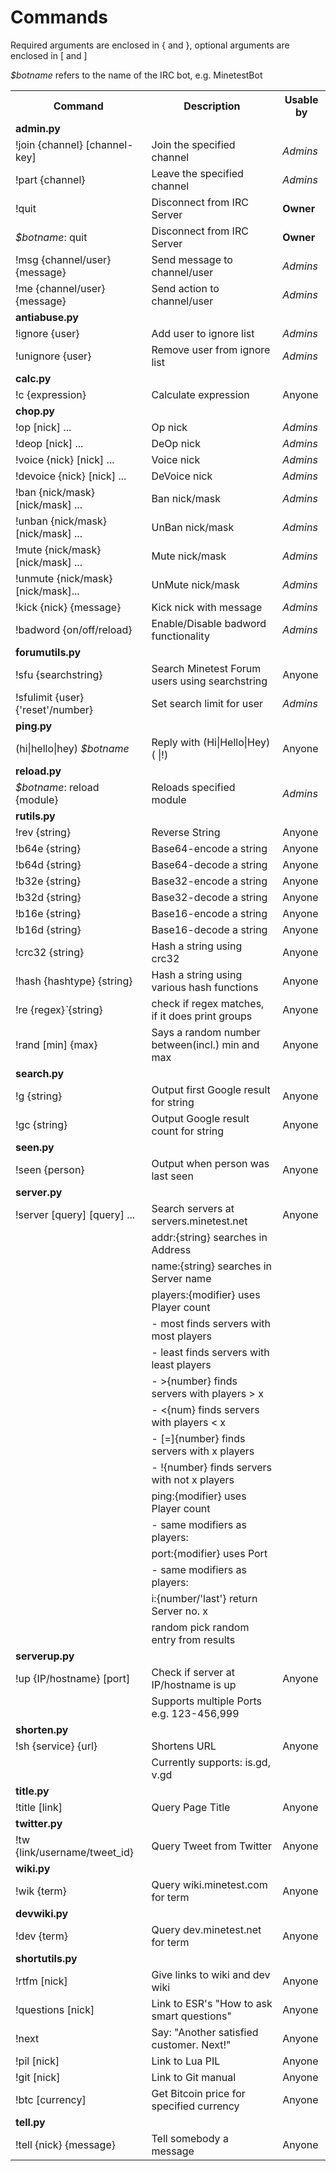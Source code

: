 Commands
========
Required arguments are enclosed in { and }, optional arguments are enclosed in \[ and \]

<i>$botname</i> refers to the name of the IRC bot, e.g. MinetestBot

<table>
    <tr> <th>Command</th>                            <th>Description</th>                                     <th>Usable by</th>    </tr>
    <tr> <td><b>admin.py</b></td>                    <td></td>                                                <td></td>              </tr>
    <tr> <td>!join {channel} [channel-key]</td>      <td>Join the specified channel</td>                      <td><i>Admins</i></td> </tr>
    <tr> <td>!part {channel}</td>                    <td>Leave the specified channel</td>                     <td><i>Admins</i></td> </tr>
    <tr> <td>!quit</td>                              <td>Disconnect from IRC Server</td>                      <td><b>Owner</b></td>  </tr>
    <tr> <td><i>$botname</i>: quit</td>              <td>Disconnect from IRC Server</td>                      <td><b>Owner</b></td>  </tr>
    <tr> <td>!msg {channel/user} {message}</td>      <td>Send message to channel/user</td>                    <td><i>Admins</i></td> </tr>
    <tr> <td>!me {channel/user} {message}</td>       <td>Send action to channel/user</td>                     <td><i>Admins</i></td> </tr>
    <tr> <td><b>antiabuse.py</b></td>                <td></td>                                                <td></td>              </tr>
    <tr> <td>!ignore {user}</td>                     <td>Add user to ignore list</td>                         <td><i>Admins</i></td> </tr>
    <tr> <td>!unignore {user}</td>                   <td>Remove user from ignore list</td>                    <td><i>Admins</i></td> </tr>
    <tr> <td><b>calc.py</b></td>                     <td></td>                                                <td></td>              </tr>
    <tr> <td>!c {expression}</td>                    <td>Calculate expression</td>                            <td>Anyone</td>        </tr>
    <tr> <td><b>chop.py</b></td>                     <td></td>                                                <td></td>              </tr>
    <tr> <td>!op [nick] ...</td>                     <td>Op nick</td>                                         <td><i>Admins</i></td> </tr>
    <tr> <td>!deop [nick] ...</td>                   <td>DeOp nick</td>                                       <td><i>Admins</i></td> </tr>
    <tr> <td>!voice {nick} [nick] ...</td>           <td>Voice nick</td>                                      <td><i>Admins</i></td> </tr>
    <tr> <td>!devoice {nick} [nick] ...</td>         <td>DeVoice nick</td>                                    <td><i>Admins</i></td> </tr>
    <tr> <td>!ban {nick/mask} [nick/mask] ...</td>   <td>Ban nick/mask</td>                                   <td><i>Admins</i></td> </tr>
    <tr> <td>!unban {nick/mask} [nick/mask] ...</td> <td>UnBan nick/mask</td>                                 <td><i>Admins</i></td> </tr>
    <tr> <td>!mute {nick/mask} [nick/mask] ...</td>  <td>Mute nick/mask</td>                                  <td><i>Admins</i></td> </tr>
    <tr> <td>!unmute {nick/mask} [nick/mask]...</td> <td>UnMute nick/mask</td>                                <td><i>Admins</i></td> </tr>
    <tr> <td>!kick {nick} {message}</td>             <td>Kick nick with message</td>                          <td><i>Admins</i></td> </tr>
    <tr> <td>!badword {on/off/reload}</td>           <td>Enable/Disable badword functionality</td>            <td><i>Admins</i></td> </tr>
    <tr> <td><b>forumutils.py</b></td>               <td></td>                                                <td></td>              </tr>
    <tr> <td>!sfu {searchstring}</td>                <td>Search Minetest Forum users using searchstring</td>  <td>Anyone</td>        </tr>
    <tr> <td>!sfulimit {user} {'reset'/number}</td>  <td>Set search limit for user</td>                       <td><i>Admins</i></td> </tr>
    <tr> <td><b>ping.py</b></td>                     <td></td>                                                <td></td>              </tr>
    <tr> <td>(hi|hello|hey) <i>$botname</i></td>     <td>Reply with (Hi|Hello|Hey)( |!)</td>                  <td>Anyone</td>        </tr>
    <tr> <td><b>reload.py</b></td>                   <td></td>                                                <td></td>              </tr>
    <tr> <td><i>$botname</i>: reload {module}</td>   <td>Reloads specified module</td>                        <td><i>Admins</i></td> </tr>
    <tr> <td><b>rutils.py</b></td>                   <td></td>                                                <td></td>              </tr>
    <tr> <td>!rev {string}</td>                      <td>Reverse String</td>                                  <td>Anyone</td>        </tr>
    <tr> <td>!b64e {string}</td>                     <td>Base64-encode a string</td>                          <td>Anyone</td>        </tr>
    <tr> <td>!b64d {string}</td>                     <td>Base64-decode a string</td>                          <td>Anyone</td>        </tr>
    <tr> <td>!b32e {string}</td>                     <td>Base32-encode a string</td>                          <td>Anyone</td>        </tr>
    <tr> <td>!b32d {string}</td>                     <td>Base32-decode a string</td>                          <td>Anyone</td>        </tr>
    <tr> <td>!b16e {string}</td>                     <td>Base16-encode a string</td>                          <td>Anyone</td>        </tr>
    <tr> <td>!b16d {string}</td>                     <td>Base16-decode a string</td>                          <td>Anyone</td>        </tr>
    <tr> <td>!crc32 {string}</td>                    <td>Hash a string using crc32</td>                       <td>Anyone</td>        </tr>
    <tr> <td>!hash {hashtype} {string}</td>          <td>Hash a string using various hash functions</td>      <td>Anyone</td>        </tr>
    <tr> <td>!re {regex}<i>`</i>{string}</td>        <td>check if regex matches, if it does print groups</td> <td>Anyone</td>        </tr>
    <tr> <td>!rand [min] {max}</td>                  <td>Says a random number between(incl.) min and max</td> <td>Anyone</td>        </tr>
    <tr> <td><b>search.py</b></td>                   <td></td>                                                <td></td>              </tr>
    <tr> <td>!g {string}</td>                        <td>Output first Google result for string</td>           <td>Anyone</td>        </tr>
    <tr> <td>!gc {string}</td>                       <td>Output Google result count for string</td>           <td>Anyone</td>        </tr>
    <tr> <td><b>seen.py</b></td>                     <td></td>                                                <td></td>              </tr>
    <tr> <td>!seen {person}</td>                     <td>Output when person was last seen</td>                <td>Anyone</td>        </tr>
    <tr> <td><b>server.py</b></td>                   <td></td>                                                <td></td>              </tr>
    <tr> <td>!server [query] [query] ...</td>        <td>Search servers at servers.minetest.net</td>          <td>Anyone</td>        </tr>
    <tr> <td></td>                                   <td>addr:{string} searches in Address</td>               <td></td>              </tr>
    <tr> <td></td>                                   <td>name:{string} searches in Server name</td>           <td></td>              </tr>
    <tr> <td></td>                                   <td>players:{modifier} uses Player count</td>            <td></td>              </tr>
    <tr> <td></td>                                   <td>- most finds servers with most players</td>          <td></td>              </tr>
    <tr> <td></td>                                   <td>- least finds servers with least players</td>        <td></td>              </tr>
    <tr> <td></td>                                   <td>- >{number} finds servers with players > x</td>      <td></td>              </tr>
    <tr> <td></td>                                   <td>- &lt;{num} finds servers with players &lt; x</td>   <td></td>              </tr>
    <tr> <td></td>                                   <td>- [=]{number} finds servers with x players</td>      <td></td>              </tr>
    <tr> <td></td>                                   <td>- !{number} finds servers with not x players</td>    <td></td>              </tr>
    <tr> <td></td>                                   <td>ping:{modifier} uses Player count</td>               <td></td>              </tr>
    <tr> <td></td>                                   <td>- same modifiers as players:</td>                    <td></td>              </tr>
    <tr> <td></td>                                   <td>port:{modifier} uses Port</td>                       <td></td>              </tr>
    <tr> <td></td>                                   <td>- same modifiers as players:</td>                    <td></td>              </tr>
    <tr> <td></td>                                   <td>i:{number/'last'} return Server no. x</td>           <td></td>              </tr>
    <tr> <td></td>                                   <td>random pick random entry from results</td>           <td></td>              </tr>
    <tr> <td><b>serverup.py</b></td>                 <td></td>                                                <td></td>              </tr>
    <tr> <td>!up {IP/hostname} [port]</td>           <td>Check if server at IP/hostname is up</td>            <td>Anyone</td>        </tr>
    <tr> <td></td>                                   <td>Supports multiple Ports e.g. 123-456,999</td>        <td></td>              </tr>
    <tr> <td><b>shorten.py</b></td>                  <td></td>                                                <td></td>              </tr>
    <tr> <td>!sh {service} {url}</td>                <td>Shortens URL</td>                                    <td>Anyone</td>        </tr>
    <tr> <td></td>                                   <td>Currently supports: is.gd, v.gd</td>                 <td></td>              </tr>
    <tr> <td><b>title.py</b></td>                    <td></td>                                                <td></td>              </tr>
    <tr> <td>!title [link]</td>                      <td>Query Page Title</td>                                <td>Anyone</td>        </tr>
    <tr> <td><b>twitter.py</b></td>                  <td></td>                                                <td></td>              </tr>
    <tr> <td>!tw {link/username/tweet_id}</td>       <td>Query Tweet from Twitter</td>                        <td>Anyone</td>        </tr>
    <tr> <td><b>wiki.py</b></td>                     <td></td>                                                <td></td>              </tr>
    <tr> <td>!wik {term}</td>                        <td>Query wiki.minetest.com for term</td>                <td>Anyone</td>        </tr>
    <tr> <td><b>devwiki.py</b></td>                  <td></td>                                                <td></td>              </tr>
    <tr> <td>!dev {term}</td>                        <td>Query dev.minetest.net for term</td>                 <td>Anyone</td>        </tr>
    <tr> <td><b>shortutils.py</b></td>               <td></td>                                                <td></td>              </tr>
    <tr> <td>!rtfm [nick]</td>                       <td>Give links to wiki and dev wiki</td>                 <td>Anyone</td>        </tr>
    <tr> <td>!questions [nick]</td>                  <td>Link to ESR's "How to ask smart questions"</td>      <td>Anyone</td>        </tr>
    <tr> <td>!next</td>                              <td>Say: "Another satisfied customer. Next!"</td>        <td>Anyone</td>        </tr>
    <tr> <td>!pil [nick]</td>                        <td>Link to Lua PIL</td>                                 <td>Anyone</td>        </tr>
    <tr> <td>!git [nick]</td>                        <td>Link to Git manual</td>                              <td>Anyone</td>        </tr>
    <tr> <td>!btc [currency]</td>                    <td>Get Bitcoin price for specified currency</td>        <td>Anyone</td>        </tr>
    <tr> <td><b>tell.py</b></td>                     <td></td>                                                <td></td>              </tr>
    <tr> <td>!tell {nick} {message}</td>             <td>Tell somebody a message</td>                         <td>Anyone</td>        </tr>
</table>
